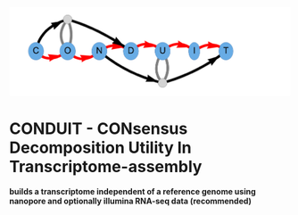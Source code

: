 ![image](CONDUIT.png)

# CONDUIT - CONsensus Decomposition Utility In Transcriptome-assembly
#### builds a transcriptome independent of a reference genome using nanopore and optionally illumina RNA-seq data (recommended)
